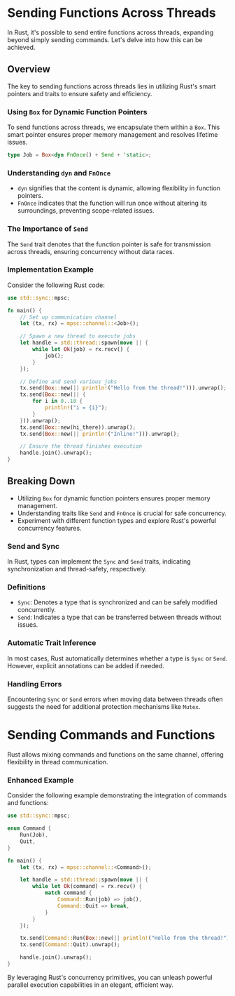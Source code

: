 # Sending Functions Across Threads

In Rust, it's possible to send entire functions across threads, expanding beyond simply sending commands. Let's delve into how this can be achieved.

## Overview

The key to sending functions across threads lies in utilizing Rust's smart pointers and traits to ensure safety and efficiency.

### Using `Box` for Dynamic Function Pointers

To send functions across threads, we encapsulate them within a `Box`. This smart pointer ensures proper memory management and resolves lifetime issues.

```rust
type Job = Box<dyn FnOnce() + Send + 'static>;
```

### Understanding `dyn` and `FnOnce`

- `dyn` signifies that the content is dynamic, allowing flexibility in function pointers.
- `FnOnce` indicates that the function will run once without altering its surroundings, preventing scope-related issues.

### The Importance of `Send`

The `Send` trait denotes that the function pointer is safe for transmission across threads, ensuring concurrency without data races.

### Implementation Example

Consider the following Rust code:

```rust
use std::sync::mpsc;

fn main() {
    // Set up communication channel
    let (tx, rx) = mpsc::channel::<Job>();

    // Spawn a new thread to execute jobs
    let handle = std::thread::spawn(move || {
        while let Ok(job) = rx.recv() {
            job();
        }
    });

    // Define and send various jobs
    tx.send(Box::new(|| println!("Hello from the thread!"))).unwrap();
    tx.send(Box::new(|| {
        for i in 0..10 {
            println!("i = {i}");
        }
    })).unwrap();
    tx.send(Box::new(hi_there)).unwrap();
    tx.send(Box::new(|| println!("Inline!"))).unwrap();

    // Ensure the thread finishes execution
    handle.join().unwrap();
}
```

## Breaking Down

- Utilizing `Box` for dynamic function pointers ensures proper memory management.
- Understanding traits like `Send` and `FnOnce` is crucial for safe concurrency.
- Experiment with different function types and explore Rust's powerful concurrency features.

### Send and Sync

In Rust, types can implement the `Sync` and `Send` traits, indicating synchronization and thread-safety, respectively.

### Definitions

- `Sync`: Denotes a type that is synchronized and can be safely modified concurrently.
- `Send`: Indicates a type that can be transferred between threads without issues.

### Automatic Trait Inference

In most cases, Rust automatically determines whether a type is `Sync` or `Send`. However, explicit annotations can be added if needed.

### Handling Errors

Encountering `Sync` or `Send` errors when moving data between threads often suggests the need for additional protection mechanisms like `Mutex`.

# Sending Commands and Functions

Rust allows mixing commands and functions on the same channel, offering flexibility in thread communication.

### Enhanced Example

Consider the following example demonstrating the integration of commands and functions:

```rust
use std::sync::mpsc;

enum Command {
    Run(Job),
    Quit,
}

fn main() {
    let (tx, rx) = mpsc::channel::<Command>();

    let handle = std::thread::spawn(move || {
        while let Ok(command) = rx.recv() {
            match command {
                Command::Run(job) => job(),
                Command::Quit => break,
            }
        }
    });

    tx.send(Command::Run(Box::new(|| println!("Hello from the thread!")))).unwrap();
    tx.send(Command::Quit).unwrap();

    handle.join().unwrap();
}
```

By leveraging Rust's concurrency primitives, you can unleash powerful parallel execution capabilities in an elegant, efficient way.
